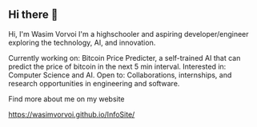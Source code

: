 ## Hi there 👋

Hi, I'm Wasim Vorvoi I'm a highschooler and aspiring developer/engineer exploring the technology, AI, and innovation.

Currently working on: Bitcoin Price Predicter, a self-trained AI that can predict the price of bitcoin in the next 5 min interval. Interested in: Computer Science and AI. Open to: Collaborations, internships, and research opportunities in engineering and software.

Find more about me on my website

https://wasimvorvoi.github.io/InfoSite/
